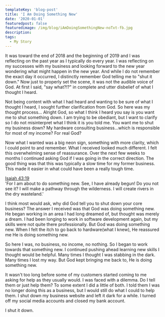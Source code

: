```yaml
---
templateKey: 'blog-post'
title: 'I Am Doing Something New'
date: '2020-01-01'
featuredpost: false
featuredimage: /img/blog/iAmDoingSomethingNew-noTxt-fb.jpg
description:
tags:
  - My Story
---
```


It was toward the end of 2018 and the beginning of 2019 and I was reflecting on the past year as I typically do every year. I was reflecting on my successes with my business and looking forward to the new year wondering what might happen in the new year. And while I do not remember the exact day it occurred, I distinctly remember God telling me to "shut it down." Now just to properly set the scene, it was not the audible voice of God. At first I said, "say what?!?" in complete and utter disbelief of what I thought I heard.

Not being content with what I had heard and wanting to be sure of what I thought I heard, I sought further clarification from God. So here was my thought process... Alright God, so what I think I heard you say is you want me to shut something down. I am trying to be obediant, but I want to clarify so I do not misinterpret what I think it is you told me. You want me to shut my business down? My hardware consulting business...which is responsible for most of my income? For real God?

Now what I wanted was a big neon sign, something with more clarity, which I could point to and remember. What I received looked much different. I felt this overwhelming sense of reassurance. Over the next few weeks to months I continued asking God if I was going in the correct direction. The good thing was that this was typically a slow time for my former business. This made it easier in what could have been a really tough time.

[Isaiah 43:19](https://my.bible.com/bible/116/ISA.43.19)<br/>
'For I am about to do something new. See, I have already begun! Do you not see it? I will make a pathway through the wilderness. I will create rivers in the dry wasteland.'

I think most would ask, why did God tell you to shut down your core business? The answer I received was that God was doing something new. He began working in an area I had long dreamed of, but thought was merely a dream. I had been longing to work in software development again, but my skills were not quite there professionally. But God was doing something new. When I felt the itch to go back to hardware(what I knew), He reassured me He is doing something new.

So here I was, no business, no income, no nothing. So I began to work towards that something new. I continued pushing ahead learning new skills I thought would be helpful. Many times I thought I was stabbing in the dark. Many times I lost my way. But God kept bringing me back to, He is doing something new.

It wasn't too long before some of my customers started coming to me asking for help as they usually would. I was faced with a dilemma. Do I tell them or just help them? To some extent I did a little of both. I told them I was no longer doing this as a business, but I would still do what I could to help them. I shut down my business website and left it dark for a while. I turned off my social media accounts and closed my bank account.

I shut it down.

